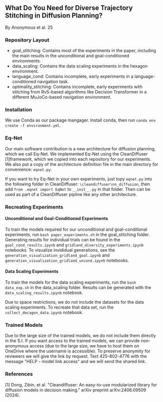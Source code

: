 ## What Do You Need for Diverse Trajectory Stitching in Diffusion Planning?

By Anonymous et al. 25

### Repository Layout

<ul>
  <li>goal_stitching: Contains most of the experiments in the paper, including the main results in the unconditional and goal-conditioned environments. </li>
  <li>data_scaling: Contains the data scaling experiments in the hexagon environment. </li>
  <li>language_cond: Contains incomplete, early experiments in a language-conditioned navigation task.</li>
  <li>optimality_stitching: Contains incomplete, early experiments with stitching from RvS-based algorithms like Decision Transformer in a different MuJoCo-based navigation environment. </li>
</ul> 

### Installation

We use Conda as our package mangager. Install conda, then run `conda env create -f environment.yml`. 

### Eq-Net

Our main software contribution is a new architecture for diffusion planning, which we call Eq-Net. We implemented Eq-Net using the CleanDiffuser [1]framework, which we copied into each repository for our experiments. We also put a copy of the architecture definition file in the main directory for convenience: `eqnet.py`. 

If you want to try Eq-Net in your own experiments, just topy `eqnet.py` into the following folder in CleanDiffuser: `\cleandiffuser\nn_diffusion`, then add `from .eqnet import EqNet` to `__init__.py` in that folder. Then can be used as part of a CleanDiffuser pipline like any other architecture.

### Recreating Experiments

#### Unconditional and Goal-Conditioned Experiments

To train the models required for our unconditional and goal-conditional experiments, run `bash paper_experiments.sh` in the goal_stitching folder. Generating results for individual trials can be found in the `goal_cond_results.ipynb` and `gridland_diversity_experiments.ipynb` notebooks. To visualize invididual generations, see the `generation_visualization_gridland_goal.ipynb` and `generation_visualization_gridland_uncond.ipynb` notebooks.

#### Data Scaling Experiments

To train the models for the data scaling experiments, run the `bash data_exp.sh` in the data_scaling folder. Results can be generated with the `data_scaling_results.ipynb` notebook. 

Due to space restrictions, we do not include the datasets for the data scaling experiments. To recreate that data set, run the `collect_decagon_data.ipynb` notebook. 

### Trained Models

Due to the large size of the trained models, we do not include them directly in the S.I. If you want access to the trained models, we can provide non-anonymous access (due to the large size, we have to host them on OneDrive where the username is accessible). To preserve anonymity for reviewers we will give the link by request. Text 425-802-4776 with the message "HELP - model link access" and we will send the shared link.


### References

[1] Dong, Zibin, et al. "Cleandiffuser: An easy-to-use modularized library for diffusion models in decision making." arXiv preprint arXiv:2406.09509 (2024).